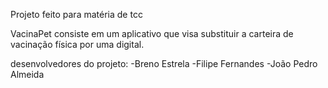Projeto feito para matéria de tcc

VacinaPet consiste em um aplicativo que visa substituir a carteira de
vacinação física por uma digital.

desenvolvedores do projeto:
-Breno Estrela
-Filipe Fernandes
-João Pedro Almeida

